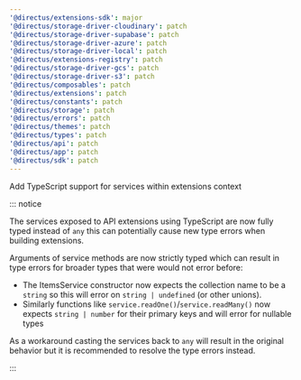 ```yaml
---
'@directus/extensions-sdk': major
'@directus/storage-driver-cloudinary': patch
'@directus/storage-driver-supabase': patch
'@directus/storage-driver-azure': patch
'@directus/storage-driver-local': patch
'@directus/extensions-registry': patch
'@directus/storage-driver-gcs': patch
'@directus/storage-driver-s3': patch
'@directus/composables': patch
'@directus/extensions': patch
'@directus/constants': patch
'@directus/storage': patch
'@directus/errors': patch
'@directus/themes': patch
'@directus/types': patch
'@directus/api': patch
'@directus/app': patch
'@directus/sdk': patch
---
```


Add TypeScript support for services within extensions context

::: notice

The services exposed to API extensions using TypeScript are now fully typed instead of `any` this can potentially cause new type errors when building extensions.

Arguments of service methods are now strictly typed which can result in type errors for broader types that were would not error before:
- The ItemsService constructor now expects the collection name to be a `string` so this will error on `string | undefined` (or other unions).
- Similarly functions like `service.readOne()`/`service.readMany()` now expects `string | number` for their primary keys and will error for nullable types

As a workaround casting the services back to `any` will result in the original behavior but it is recommended to resolve the type errors instead.

:::
